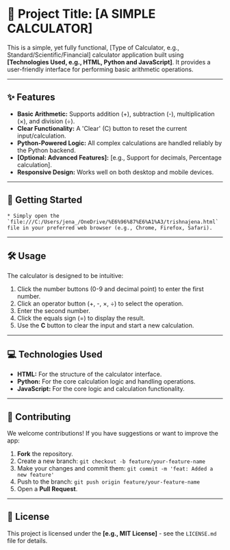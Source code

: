 # 🔢 Project Title: [A SIMPLE CALCULATOR]
This is a simple, yet fully functional, [Type of Calculator, e.g., Standard/Scientific/Financial] calculator application built using **[Technologies Used, e.g., HTML, Python and JavaScript]**. It provides a user-friendly interface for performing basic arithmetic operations.

---

## ✨ Features

* **Basic Arithmetic:** Supports addition (+), subtraction (-), multiplication (×), and division (÷).
* **Clear Functionality:** A 'Clear' (C) button to reset the current input/calculation.
* **Python-Powered Logic:** All complex calculations are handled reliably by the Python backend.
* **[Optional: Advanced Features]:** [e.g., Support for decimals, Percentage calculation].
* **Responsive Design:** Works well on both desktop and mobile devices.

---

## 🚀 Getting Started
 
    * Simply open the `file:///C:/Users/jena_/OneDrive/%E6%96%87%E6%A1%A3/trishnajena.html` file in your preferred web browser (e.g., Chrome, Firefox, Safari).

---

## 🛠️ Usage

The calculator is designed to be intuitive:

1.  Click the number buttons (0-9 and decimal point) to enter the first number.
2.  Click an operator button (+, -, ×, ÷) to select the operation.
3.  Enter the second number.
4.  Click the equals sign (=) to display the result.
5.  Use the **C** button to clear the input and start a new calculation.

---

## 💻 Technologies Used

* **HTML:** For the structure of the calculator interface.
* **Python:** For the core calculation logic and handling operations.
* **JavaScript:** For the core logic and calculation functionality.

---

## 🤝 Contributing

We welcome contributions! If you have suggestions or want to improve the app:

1.  **Fork** the repository.
2.  Create a new branch: `git checkout -b feature/your-feature-name`
3.  Make your changes and commit them: `git commit -m 'feat: Added a new feature'`
4.  Push to the branch: `git push origin feature/your-feature-name`
5.  Open a **Pull Request**.

---

## 📄 License

This project is licensed under the **[e.g., MIT License]** - see the `LICENSE.md` file for details.
